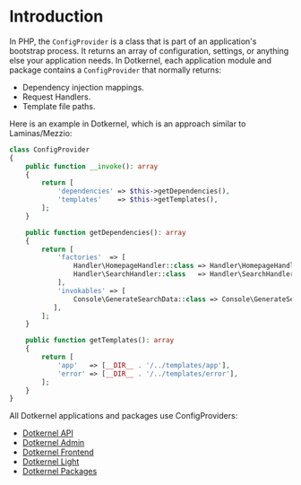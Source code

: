 # Introduction

In PHP, the `ConfigProvider` is a class that is part of an application's bootstrap process.
It returns an array of configuration, settings, or anything else your application needs.
In Dotkernel, each application module and package contains a `ConfigProvider` that normally returns:

- Dependency injection mappings.
- Request Handlers.
- Template file paths.

Here is an example in Dotkernel, which is an approach similar to Laminas/Mezzio:

```php
class ConfigProvider
{
    public function __invoke(): array
    {
        return [
            'dependencies' => $this->getDependencies(),
            'templates'    => $this->getTemplates(),
        ];
    }

    public function getDependencies(): array
    {
        return [
            'factories'  => [
                Handler\HomepageHandler::class => Handler\HomepageHandlerFactory::class,
                Handler\SearchHandler::class   => Handler\SearchHandlerFactory::class,
            ],
            'invokables' => [
                Console\GenerateSearchData::class => Console\GenerateSearchData::class,
           ],
        ];
    }

    public function getTemplates(): array
    {
        return [
            'app'   => [__DIR__ . '/../templates/app'],
	        'error' => [__DIR__ . '/../templates/error'],
        ];
    }
}
```

All Dotkernel applications and packages use ConfigProviders:

- [Dotkernel API](https://docs.dotkernel.org/api-documentation/)
- [Dotkernel Admin](https://docs.dotkernel.org/admin-documentation/)
- [Dotkernel Frontend](https://docs.dotkernel.org/frontend-documentation/)
- [Dotkernel Light](https://docs.dotkernel.org/light-documentation/)
- [Dotkernel Packages](https://docs.dotkernel.org/packages/)
